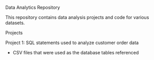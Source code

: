 Data Analytics Repository

This repository contains data analysis projects and code for various datasets.

Projects

Project 1: SQL statements used to analyze customer order data 
- CSV files that were used as the database tables referenced 

